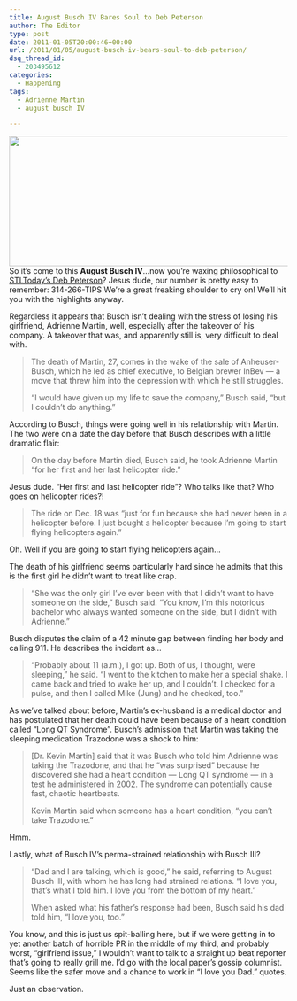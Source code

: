 ```yaml
---
title: August Busch IV Bares Soul to Deb Peterson
author: The Editor
type: post
date: 2011-01-05T20:00:46+00:00
url: /2011/01/05/august-busch-iv-bears-soul-to-deb-peterson/
dsq_thread_id:
  - 203495612
categories:
  - Happening
tags:
  - Adrienne Martin
  - august busch IV

---
```

[<img class="aligncenter size-full wp-image-8351" title="adrienne-nicole-martin" src="http://media.punchingkitty.com/wordpress/2010/12/adrienne-nicole-martin.jpeg" alt="" width="600" height="235" />][1]So it&#8217;s come to this **August Busch IV**&#8230;now you&#8217;re waxing philosophical to <a href="http://www.stltoday.com/news/local/metro/article_44d6e75c-a2ea-5bb7-94da-ea131ca86d46.html" target="_blank">STLToday&#8217;s Deb Peterson</a>? Jesus dude, our number is pretty easy to remember: 314-266-TIPS We&#8217;re a great freaking shoulder to cry on! We&#8217;ll hit you with the highlights anyway.

Regardless it appears that Busch isn&#8217;t dealing with the stress of losing his girlfriend, Adrienne Martin, well, especially after the takeover of his company. A takeover that was, and apparently still is, very difficult to deal with.

> The death of Martin, 27, comes in the wake of the sale of Anheuser-Busch, which he led as chief executive, to Belgian brewer InBev — a move that threw him into the depression with which he still struggles.
> 
> &#8220;I would have given up my life to save the company,&#8221; Busch said, &#8220;but I couldn&#8217;t do anything.&#8221;

According to Busch, things were going well in his relationship with Martin. The two were on a date the day before that Busch describes with a little dramatic flair:

> On the day before Martin died, Busch said, he took Adrienne Martin &#8220;for her first and her last helicopter ride.&#8221;

Jesus dude. &#8220;Her first and last helicopter ride&#8221;? Who talks like that? Who goes on helicopter rides?!

> The ride on Dec. 18 was &#8220;just for fun because she had never been in a helicopter before. I just bought a helicopter because I&#8217;m going to start flying helicopters again.&#8221;

Oh. Well if you are going to start flying helicopters again&#8230;

The death of his girlfriend seems particularly hard since he admits that this is the first girl he didn&#8217;t want to treat like crap.

> &#8220;She was the only girl I&#8217;ve ever been with that I didn&#8217;t want to have someone on the side,&#8221; Busch said. &#8220;You know, I&#8217;m this notorious bachelor who always wanted someone on the side, but I didn&#8217;t with Adrienne.&#8221;

Busch disputes the claim of a 42 minute gap between finding her body and calling 911. He describes the incident as&#8230;

> &#8220;Probably about 11 (a.m.), I got up. Both of us, I thought, were sleeping,&#8221; he said. &#8220;I went to the kitchen to make her a special shake. I came back and tried to wake her up, and I couldn&#8217;t. I checked for a pulse, and then I called Mike (Jung) and he checked, too.&#8221;

As we&#8217;ve talked about before, Martin&#8217;s ex-husband is a medical doctor and has postulated that her death could have been because of a heart condition called &#8220;Long QT Syndrome&#8221;. Busch&#8217;s admission that Martin was taking the sleeping medication Trazodone was a shock to him:

> [Dr. Kevin Martin] said that it was Busch who told him Adrienne was taking the Trazodone, and that he &#8220;was surprised&#8221; because he discovered she had a heart condition — Long QT syndrome — in a test he administered in 2002. The syndrome can potentially cause fast, chaotic heartbeats.
> 
> Kevin Martin said when someone has a heart condition, &#8220;you can&#8217;t take Trazodone.&#8221;

Hmm.

Lastly, what of Busch IV&#8217;s perma-strained relationship with Busch III?

> &#8220;Dad and I are talking, which is good,&#8221; he said, referring to August Busch III, with whom he has long had strained relations. &#8220;I love you, that&#8217;s what I told him. I love you from the bottom of my heart.&#8221;
> 
> When asked what his father&#8217;s response had been, Busch said his dad told him, &#8220;I love you, too.&#8221;

You know, and this is just us spit-balling here, but if we were getting in to yet another batch of horrible PR in the middle of my third, and probably worst, &#8220;girlfriend issue,&#8221; I wouldn&#8217;t want to talk to a straight up beat reporter that&#8217;s going to really grill me. I&#8217;d go with the local paper&#8217;s gossip columnist. Seems like the safer move and a chance to work in &#8220;I love you Dad.&#8221; quotes.

Just an observation.

 [1]: http://media.punchingkitty.com/wordpress/2010/12/adrienne-nicole-martin.jpeg